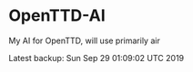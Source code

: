 # OpenTTD-AI
My AI for OpenTTD, will use primarily air

Latest backup: Sun Sep 29 01:09:02 UTC 2019
